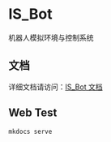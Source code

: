 # IS_Bot

机器人模拟环境与控制系统

## 文档

详细文档请访问：[IS_Bot 文档](https://fennmai.github.io/IS_Bot/)

## Web Test
```
mkdocs serve
```